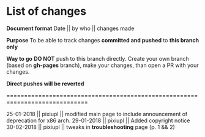 **List of changes**
===================

**Document format**
Date || by who || changes made

**Purpose**
To be able to track changes **committed and pushed** to **this branch only**

**Way to go**
**DO NOT** push to this branch directly. Create your own branch (based on __gh-pages__ branch), make your changes, than open a PR with your changes.

**Direct pushes will be reverted**

=============================================================================

25-01-2018 || pixiupl || modified main page to include announcement of deprecation for x86 arch.
29-01-2018 || pixiupl || Added copyright notice
30-02-2018 || pixiupl || tweaks in **troubleshooting** page (p. 1 && 2)